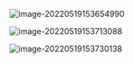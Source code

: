 ![image-20220519153654990](C:\Users\赵睿智\AppData\Roaming\Typora\typora-user-images\image-20220519153654990.png)

![image-20220519153713088](C:\Users\赵睿智\AppData\Roaming\Typora\typora-user-images\image-20220519153713088.png)

![image-20220519153730138](C:\Users\赵睿智\AppData\Roaming\Typora\typora-user-images\image-20220519153730138.png)

